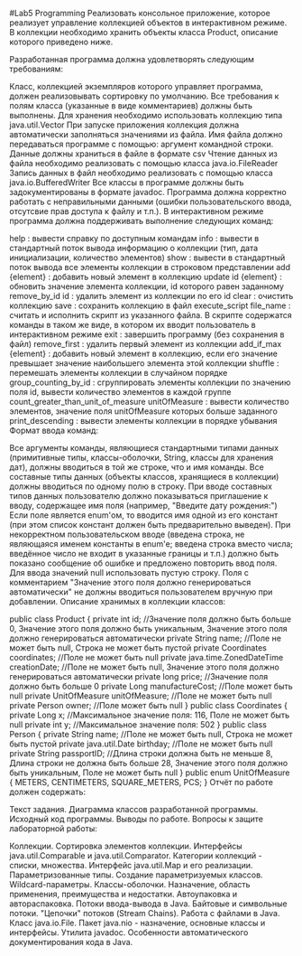 #Lab5 Programming
Реализовать консольное приложение, которое реализует управление коллекцией объектов в интерактивном режиме. В коллекции необходимо хранить объекты класса Product, описание которого приведено ниже.

Разработанная программа должна удовлетворять следующим требованиям:

Класс, коллекцией экземпляров которого управляет программа, должен реализовывать сортировку по умолчанию.
Все требования к полям класса (указанные в виде комментариев) должны быть выполнены.
Для хранения необходимо использовать коллекцию типа java.util.Vector
При запуске приложения коллекция должна автоматически заполняться значениями из файла.
Имя файла должно передаваться программе с помощью: аргумент командной строки.
Данные должны храниться в файле в формате csv
Чтение данных из файла необходимо реализовать с помощью класса java.io.FileReader
Запись данных в файл необходимо реализовать с помощью класса java.io.BufferedWriter
Все классы в программе должны быть задокументированы в формате javadoc.
Программа должна корректно работать с неправильными данными (ошибки пользовательского ввода, отсутсвие прав доступа к файлу и т.п.).
В интерактивном режиме программа должна поддерживать выполнение следующих команд:

help : вывести справку по доступным командам
info : вывести в стандартный поток вывода информацию о коллекции (тип, дата инициализации, количество элементов)
show : вывести в стандартный поток вывода все элементы коллекции в строковом представлении 
add {element} : добавить новый элемент в коллекцию 
update id {element} : обновить значение элемента коллекции, id которого равен заданному 
remove_by_id id : удалить элемент из коллекции по его id
clear : очистить коллекцию
save : сохранить коллекцию в файл
execute_script file_name : считать и исполнить скрипт из указанного файла. В скрипте содержатся команды в таком же виде, в котором их вводит пользователь в интерактивном режиме 
exit : завершить программу (без сохранения в файл)
remove_first : удалить первый элемент из коллекции
add_if_max {element} : добавить новый элемент в коллекцию, если его значение превышает значение наибольшего элемента этой коллекции
shuffle : перемешать элементы коллекции в случайном порядке
group_counting_by_id : сгруппировать элементы коллекции по значению поля id, вывести количество элементов в каждой группе
count_greater_than_unit_of_measure unitOfMeasure : вывести количество элементов, значение поля unitOfMeasure которых больше заданного
print_descending : вывести элементы коллекции в порядке убывания
Формат ввода команд:

Все аргументы команды, являющиеся стандартными типами данных (примитивные типы, классы-оболочки, String, классы для хранения дат), должны вводиться в той же строке, что и имя команды.
Все составные типы данных (объекты классов, хранящиеся в коллекции) должны вводиться по одному полю в строку.
При вводе составных типов данных пользователю должно показываться приглашение к вводу, содержащее имя поля (например, "Введите дату рождения:")
Если поле является enum'ом, то вводится имя одной из его констант (при этом список констант должен быть предварительно выведен).
При некорректном пользовательском вводе (введена строка, не являющаяся именем константы в enum'е; введена строка вместо числа; введённое число не входит в указанные границы и т.п.) должно быть показано сообщение об ошибке и предложено повторить ввод поля.
Для ввода значений null использовать пустую строку.
Поля с комментарием "Значение этого поля должно генерироваться автоматически" не должны вводиться пользователем вручную при добавлении.
Описание хранимых в коллекции классов:

public class Product {
    private int id; //Значение поля должно быть больше 0, Значение этого поля должно быть уникальным, Значение этого поля должно генерироваться автоматически
    private String name; //Поле не может быть null, Строка не может быть пустой
    private Coordinates coordinates; //Поле не может быть null
    private java.time.ZonedDateTime creationDate; //Поле не может быть null, Значение этого поля должно генерироваться автоматически
    private long price; //Значение поля должно быть больше 0
    private Long manufactureCost; //Поле может быть null
    private UnitOfMeasure unitOfMeasure; //Поле не может быть null
    private Person owner; //Поле может быть null
}
public class Coordinates {
    private Long x; //Максимальное значение поля: 116, Поле не может быть null
    private int y; //Максимальное значение поля: 502
}
public class Person {
    private String name; //Поле не может быть null, Строка не может быть пустой
    private java.util.Date birthday; //Поле не может быть null
    private String passportID; //Длина строки должна быть не меньше 8, Длина строки не должна быть больше 28, Значение этого поля должно быть уникальным, Поле не может быть null
}
public enum UnitOfMeasure {
    METERS,
    CENTIMETERS,
    SQUARE_METERS,
    PCS;
}
Отчёт по работе должен содержать:

Текст задания.
Диаграмма классов разработанной программы.
Исходный код программы.
Выводы по работе.
Вопросы к защите лабораторной работы:

Коллекции. Сортировка элементов коллекции. Интерфейсы java.util.Comparable и java.util.Comparator.
Категории коллекций - списки, множества. Интерфейс java.util.Map и его реализации.
Параметризованные типы. Создание параметризуемых классов. Wildcard-параметры.
Классы-оболочки. Назначение, область применения, преимущества и недостатки. Автоупаковка и автораспаковка.
Потоки ввода-вывода в Java. Байтовые и символьные потоки. "Цепочки" потоков (Stream Chains).
Работа с файлами в Java. Класс java.io.File.
Пакет java.nio - назначение, основные классы и интерфейсы.
Утилита javadoc. Особенности автоматического документирования кода в Java.
